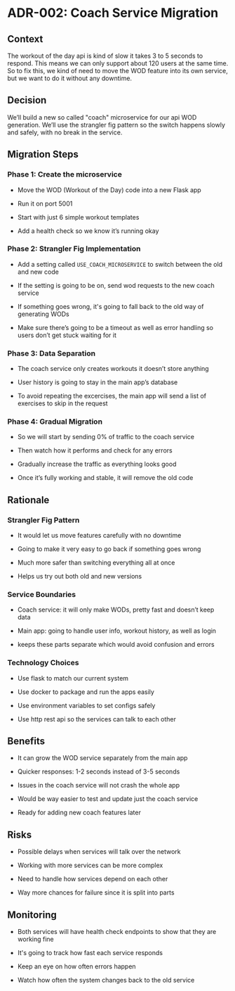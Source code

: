# ADR-002: Coach Service Migration

## Context

The workout of the day api is kind of slow it takes 3 to 5 seconds to respond. This means we can only support about 120 users at the same time. So to fix this, we kind of need to move the WOD feature into its own service, but we want to do it without any downtime.



## Decision

We’ll build a new so called "coach" microservice for our api WOD generation. We’ll use the strangler fig pattern so the switch happens slowly and safely, with no break in the service.



## Migration Steps



### Phase 1: Create the microservice

- Move the WOD (Workout of the Day) code into a new Flask app

- Run it on port 5001

- Start with just 6 simple workout templates

- Add a health check so we know it’s running okay



### Phase 2: Strangler Fig Implementation

- Add a setting called `USE_COACH_MICROSERVICE` to switch between the old and new code

- If the setting is going to be on, send wod requests to the new coach service

- If something goes wrong, it's going to fall back to the old way of generating WODs

- Make sure there’s going to be a timeout as well as error handling so users don’t get stuck waiting for it



### Phase 3: Data Separation

- The coach service only creates workouts it doesn’t store anything 

- User history is going to stay in the main app’s database

- To avoid repeating the excercises, the main app will send a list of exercises to skip in the request



### Phase 4: Gradual Migration

- So we will start by sending 0% of traffic to the coach service

- Then watch how it performs and check for any errors

- Gradually increase the traffic as everything looks good

- Once it’s fully working and stable, it will remove the old code



## Rationale

### Strangler Fig Pattern

- It would let us move features carefully with no downtime

- Going to make it very easy to go back if something goes wrong

- Much more safer than switching everything all at once

- Helps us try out both old and new versions



### Service Boundaries

- Coach service: it will only make WODs, pretty fast and doesn’t keep data 

- Main app: going to handle user info, workout history, as well as login

- keeps these parts separate which would avoid confusion and errors



### Technology Choices

- Use flask to match our current system

- Use docker to package and run the apps easily

- Use environment variables to set configs safely

- Use http rest api so the services can talk to each other



## Benefits

- It can grow the WOD service separately from the main app

- Quicker responses: 1-2 seconds instead of 3-5 seconds

- Issues in the coach service will not crash the whole app

- Would be way easier to test and update just the coach service

- Ready for adding new coach features later



## Risks

- Possible delays when services will talk over the network

- Working with more services can be more complex

- Need to handle how services depend on each other

- Way more chances for failure since it is split into parts



## Monitoring

- Both services will have health check endpoints to show that they are working fine

- It's going to track how fast each service responds

- Keep an eye on how often errors happen

- Watch how often the system changes back to the old service